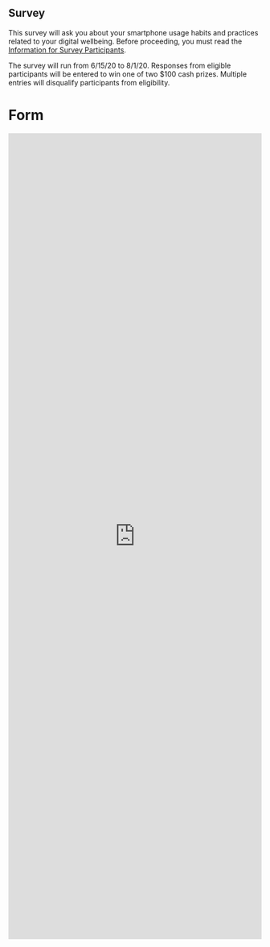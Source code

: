 ## Survey

This survey will ask you about your smartphone usage habits and practices related to your digital wellbeing. Before proceeding, you must read the <a href="https://jacographer.github.io/survey-cover-letter/" target="_blank">Information for Survey Participants</a>.

The survey will run from 6/15/20 to 8/1/20. Responses from eligible participants will be entered to win one of two $100 cash prizes. Multiple entries will disqualify participants from eligibility.

# Form
<iframe src="https://docs.google.com/forms/d/e/1FAIpQLScHprI81IxtXUK3o8NYhYj7nhxhWHJhdBFGhz9K4AW8SwK-RQ/viewform?embedded=true" width="100%" height="1600" frameborder="0" marginheight="0" marginwidth="0" onload="window.parent.scrollTo('https://jacographer.com/survey/#form')">Loading…</iframe>
